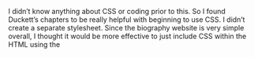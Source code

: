 
I didn’t know anything about CSS or coding prior to this. So I found Duckett’s chapters to be really helpful with beginning to use CSS. I didn’t create a separate stylesheet. Since the biography website is very simple overall, I thought it would be more effective to just include CSS within the HTML using the <style> tag. Once I had this figured out, it was an interesting experience to try out some of the design options Duckett brings up. 


I decided to use Pure.css for my framework. Overall, I didn’t find Pure to be as helpful of a framework compared to just adding my own CSS. I think this could be because I am not familiar with CSS. I used a table format from Pure to hold my contact information. It didn’t look too different from the original list format. 


Another thing I noticed about Pure.css is it didn’t have anything about formatting colors, text, and background. I looked at Bootstrap and saw that it had information on typography, which would have been very helpful. 


CSS allows us to customize content that would suit our intended audience. This can come in many forms, such as responsive design, where website to adjust to different screen sizes. Duckett also devotes some time to this topic; he discusses how boxes can be used to prevent overlapping of text and providing more structure (p. 306). I think this is more relevant now because there are many types of technology that we can use to access the Internet. CSS and HTML also has a lot to do with usability, making something that would be easy for users to use.
